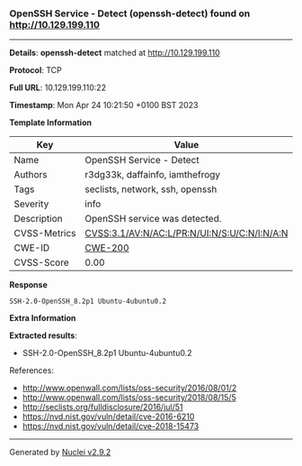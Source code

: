 ### OpenSSH Service - Detect (openssh-detect) found on http://10.129.199.110
---
**Details**: **openssh-detect**  matched at http://10.129.199.110

**Protocol**: TCP

**Full URL**: 10.129.199.110:22

**Timestamp**: Mon Apr 24 10:21:50 +0100 BST 2023

**Template Information**

| Key | Value |
|---|---|
| Name | OpenSSH Service - Detect |
| Authors | r3dg33k, daffainfo, iamthefrogy |
| Tags | seclists, network, ssh, openssh |
| Severity | info |
| Description | OpenSSH service was detected.<br> |
| CVSS-Metrics | [CVSS:3.1/AV:N/AC:L/PR:N/UI:N/S:U/C:N/I:N/A:N](https://www.first.org/cvss/calculator/3.1#CVSS:3.1/AV:N/AC:L/PR:N/UI:N/S:U/C:N/I:N/A:N) |
| CWE-ID | [CWE-200](https://cwe.mitre.org/data/definitions/200.html) |
| CVSS-Score | 0.00 |

**Response**
```http
SSH-2.0-OpenSSH_8.2p1 Ubuntu-4ubuntu0.2

```

**Extra Information**

**Extracted results**:

- SSH-2.0-OpenSSH_8.2p1 Ubuntu-4ubuntu0.2


References: 
- http://www.openwall.com/lists/oss-security/2016/08/01/2
- http://www.openwall.com/lists/oss-security/2018/08/15/5
- http://seclists.org/fulldisclosure/2016/jul/51
- https://nvd.nist.gov/vuln/detail/cve-2016-6210
- https://nvd.nist.gov/vuln/detail/cve-2018-15473

---
Generated by [Nuclei v2.9.2](https://github.com/projectdiscovery/nuclei)